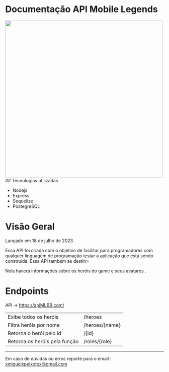 # Documentação API Mobile Legends
<img src="https://encrypted-tbn0.gstatic.com/images?q=tbn:ANd9GcTX_MD6c0tRfY6lUW34ld0ZSjbGdPN9ZqI8ZiU7Pwds1HLORHoC2-fh3Kne&s=10 " width="500px" />
## Tecnologias utilizadas

- Nodejs
- Express
- Sequelize
- PostegreSQL

# Visão Geral

Lançado em 18 de julho de 2023

Essa API foi criada com o objetivo de facilitar para programadores com qualquer linguagem de programação testar a aplicação que está sendo construída. Essa API também se destin>

Nela haverá informações sobre os heróis do game e seus avatares .

# Endpoints

API → https://apiMLBB.com/

|  |  | 
| --- | --- |
| Exibe todos os heróis | /heroes |
| Filtra heróis por nome | /heroes/{name} |
| Retorna o herói pelo id | /{id} |
| Retorna os heróis pela função  | /roles/{role} |

---

Em caso de dúvidas ou erros reporte para o email : xmiguelxpeixotox@gmail.com
